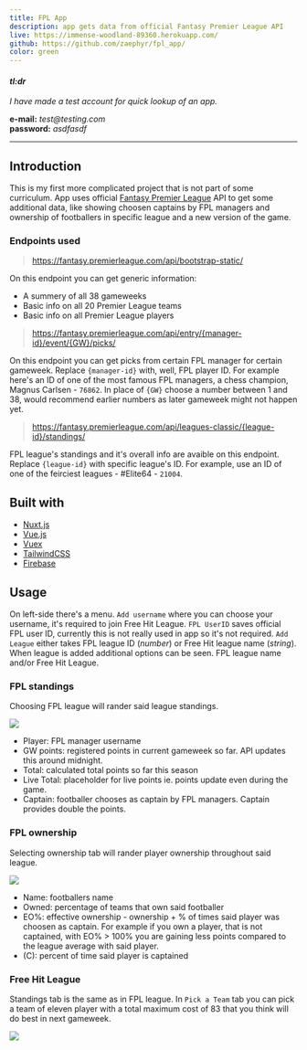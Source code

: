 ```yaml
---
title: FPL App
description: app gets data from official Fantasy Premier League API
live: https://immense-woodland-89360.herokuapp.com/
github: https://github.com/zaephyr/fpl_app/ 
color: green
---
```


<div class="bg-beige bg-opacity-40 px-10 py-1 rounded-lg text-sm mx-auto w-1/2 md:w-2/3">

#### _tl:dr_
 _I have made a test account for quick lookup of an app._
 
 **e-mail:** _test@testing.com_       
 **password:** _asdfasdf_


</div>

---

## Introduction
This is my first more complicated project that is not part of some curriculum. App uses official [Fantasy Premier League](https://fantasy.premierleague.com/) API to get some additional data, like showing choosen captains by FPL managers and ownership of footballers in specific league and a new version of the game.

### Endpoints used

> https://fantasy.premierleague.com/api/bootstrap-static/

On this endpoint you can get generic information:

* A summery of all 38 gameweeks
* Basic info on all 20 Premier League teams
* Basic info on all Premier League players


> https://fantasy.premierleague.com/api/entry/{manager-id}/event/{GW}/picks/

On this endpoint you can get picks from certain FPL manager for certain gameweek. Replace `{manager-id}` with, well, FPL player ID. For example here's an ID of one of the most famous FPL managers, a chess champion, Magnus Carlsen - `76862`. In place of `{GW}` choose a number between 1 and 38, would recommend earlier numbers as later gameweek might not happen yet.


> https://fantasy.premierleague.com/api/leagues-classic/{league-id}/standings/

FPL league's standings and it's overall info are avaible on this endpoint. Replace `{league-id}` with specific league's ID. For example, use an ID of one of the feirciest leagues - #Elite64 - `21004`.

## Built with
* [Nuxt.js](https://nuxtjs.org/)
* [Vue.js](https://vuejs.org/)
* [Vuex](https://vuex.vuejs.org/)
* [TailwindCSS](https://tailwindcss.com/)
* [Firebase](https://firebase.google.com/)

## Usage

On left-side there's a menu. `Add username` where you can choose your username, it's required to join Free Hit League.
`FPL UserID` saves official FPL user ID, currently this is not really used in app so it's not required. `Add League` either takes FPL league ID (_number_) or Free Hit league name (_string_). When league is added additional options can be seen. FPL league name and/or Free Hit League.


### FPL standings
Choosing FPL league will rander said league standings.

<img src="https://res.cloudinary.com/dxeymvpta/image/upload/c_scale,w_500/v1609679938/portfolio/fpl_standings_xtsqwb.png">

* Player: FPL manager username
* GW points: registered points in current gameweek so far. API updates this around midnight.
* Total: calculated total points so far this season
* Live Total: placeholder for live points ie. points update even during the game.
* Captain: footballer chooses as captain by FPL managers. Captain provides double the points.

### FPL ownership
Selecting ownership tab will rander player ownership throughout said league.

<img src="https://res.cloudinary.com/dxeymvpta/image/upload/c_scale,w_500/v1609679937/portfolio/fpl_ownership_sepneq.png">

* Name: footballers name
* Owned: percentage of teams that own said footballer
* EO%: effective ownership - ownership + % of times said player was choosen as captain. For example if you own a player, that is not captained, with EO% > 100% you are gaining less points compared to the league average with said player.
* (C): percent of time said player is captained

### Free Hit League
Standings tab is the same as in FPL league. In `Pick a Team` tab you can pick a team of eleven player with a total maximum cost of 83 that you think will do best in next gameweek.

<img src="https://res.cloudinary.com/dxeymvpta/image/upload/c_scale,w_500/v1609679942/portfolio/pick-a-team_ol49ii.gif">



